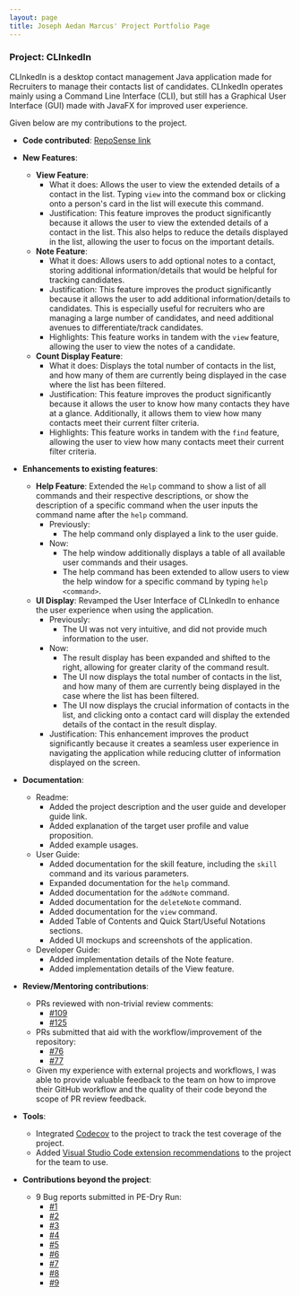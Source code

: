 ```yaml
---
layout: page
title: Joseph Aedan Marcus' Project Portfolio Page
---
```


### Project: CLInkedIn

CLInkedIn is a desktop contact management Java application made for Recruiters to manage their contacts list of candidates.
CLInkedIn operates mainly using a Command Line Interface (CLI), but still has a Graphical User Interface (GUI) made with JavaFX for improved user experience.

Given below are my contributions to the project.

* **Code contributed**: [RepoSense link](https://nus-cs2103-ay2223s1.github.io/tp-dashboard/?search=josephaedan&breakdown=true)

* **New Features**:
  * **View Feature**:
    * What it does: Allows the user to view the extended details of a contact in the list. Typing `view` into the command box or clicking onto a person's card in the list will execute this command.
    * Justification: This feature improves the product significantly because it allows the user to view the extended details of a contact in the list. This also helps to reduce the details displayed in the list, allowing the user to focus on the important details.
  * **Note Feature**:
    * What it does: Allows users to add optional notes to a contact, storing additional information/details that would be helpful for tracking candidates.
    * Justification: This feature improves the product significantly because it allows the user to add additional information/details to candidates. This is especially useful for recruiters who are managing a large number of candidates, and need additional avenues to differentiate/track candidates.
    * Highlights: This feature works in tandem with the `view` feature, allowing the user to view the notes of a candidate.
  * **Count Display Feature**:
    * What it does: Displays the total number of contacts in the list, and how many of them are currently being displayed in the case where the list has been filtered.
    * Justification: This feature improves the product significantly because it allows the user to know how many contacts they have at a glance. Additionally, it allows them to view how many contacts meet their current filter criteria.
    * Highlights: This feature works in tandem with the `find` feature, allowing the user to view how many contacts meet their current filter criteria.


* **Enhancements to existing features**:
  * **Help Feature**: Extended the `Help` command to show a list of all commands and their respective descriptions, or show the description of a specific command when the user inputs the command name after the `help` command.
    * Previously:
      * The help command only displayed a link to the user guide.
    * Now:
      * The help window additionally displays a table of all available user commands and their usages.
      * The help command has been extended to allow users to view the help window for a specific command by typing `help <command>`.
  * **UI Display**: Revamped the User Interface of CLInkedIn to enhance the user experience when using the application.
    * Previously:
      * The UI was not very intuitive, and did not provide much information to the user.
    * Now:
      * The result display has been expanded and shifted to the right, allowing for greater clarity of the command result.
      * The UI now displays the total number of contacts in the list, and how many of them are currently being displayed in the case where the list has been filtered.
      * The UI now displays the crucial information of contacts in the list, and clicking onto a contact card will display the extended details of the contact in the result display.
    * Justification: This enhancement improves the product significantly because it creates a seamless user experience in navigating the application while reducing clutter of information displayed on the screen.


* **Documentation**:
  * Readme:
    * Added the project description and the user guide and developer guide link.
    * Added explanation of the target user profile and value proposition.
    * Added example usages.
  * User Guide:
    * Added documentation for the skill feature, including the `skill` command and its various parameters.
    * Expanded documentation for the `help` command.
    * Added documentation for the `addNote` command.
    * Added documentation for the `deleteNote` command.
    * Added documentation for the `view` command.
    * Added Table of Contents and Quick Start/Useful Notations sections.
    * Added UI mockups and screenshots of the application.
  * Developer Guide:
    * Added implementation details of the Note feature.
    * Added implementation details of the View feature.

* **Review/Mentoring contributions**:
  * PRs reviewed with non-trivial review comments:
    * [\#109](https://github.com/AY2223S1-CS2103T-T13-3/tp/pull/109)
    * [\#125](https://github.com/AY2223S1-CS2103T-T13-3/tp/pull/125)
  * PRs submitted that aid with the workflow/improvement of the repository:
    * [\#76](https://github.com/AY2223S1-CS2103T-T13-3/tp/pull/76)
    * [\#77](https://github.com/AY2223S1-CS2103T-T13-3/tp/pull/77)
  * Given my experience with external projects and workflows, I was able to provide valuable feedback to the team on how to improve their GitHub workflow and the quality of their code beyond the scope of PR review feedback.


* **Tools**:
  * Integrated [Codecov](https://codecov.io/) to the project to track the test coverage of the project.
  * Added [Visual Studio Code extension recommendations](https://github.com/AY2223S1-CS2103T-T13-3/tp/pull/77) to the project for the team to use.

* **Contributions beyond the project**:
  * 9 Bug reports submitted in PE-Dry Run:
    * [\#1](https://github.com/Josephaedan/ped/issues/1)
    * [\#2](https://github.com/Josephaedan/ped/issues/2)
    * [\#3](https://github.com/Josephaedan/ped/issues/3)
    * [\#4](https://github.com/Josephaedan/ped/issues/4)
    * [\#5](https://github.com/Josephaedan/ped/issues/5)
    * [\#6](https://github.com/Josephaedan/ped/issues/6)
    * [\#7](https://github.com/Josephaedan/ped/issues/7)
    * [\#8](https://github.com/Josephaedan/ped/issues/8)
    * [\#9](https://github.com/Josephaedan/ped/issues/9)
